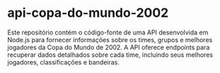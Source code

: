 # api-copa-do-mundo-2002
Este repositório contém o código-fonte de uma API desenvolvida em Node.js para fornecer informações sobre os times, grupos e melhores jogadores da Copa do Mundo de 2002. A API oferece endpoints para recuperar dados detalhados sobre cada time, incluindo seus melhores jogadores, classificações e bandeiras.
